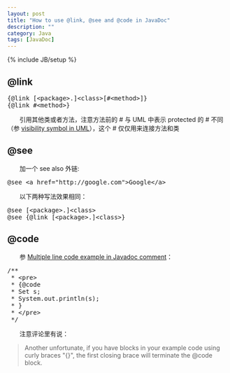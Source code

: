 ```yaml
---
layout: post
title: "How to use @link, @see and @code in JavaDoc"
description: ""
category: Java
tags: [JavaDoc]
---
```

{% include JB/setup %}

## @link

<pre class="prettyprint linenums">
{@link [&lt;package&gt;.]&lt;class&gt;[#&lt;method&gt;]}
{@link #&lt;method&gt;}
</pre>

　　引用其他类或者方法，注意方法前的 # 与 UML 中表示 protected 的 # 不同（参 [visibility symbol in UML](/uml/2013/04/09/visibility-symbol-in-uml/)），这个 # 仅仅用来连接方法和类

## @see

　　加一个 see also 外链:

<pre class="prettyprint linenums">
@see &lt;a href="http://google.com"&gt;Google&lt;/a&gt;
</pre>

　　以下两种写法效果相同：

<pre class="prettyprint linenums">
@see [&lt;package&gt;.]&lt;class&gt;
@see {@link [&lt;package&gt;.]&lt;class&gt;} 
</pre>

## @code

　　参 [Multiple line code example in Javadoc comment](http://stackoverflow.com/a/542142)：

<pre class="prettyprint linenums">
/**
 * &lt;pre&gt;
 * {@code
 * Set<String> s;
 * System.out.println(s);
 * }
 * &lt;/pre&gt;
 */
</pre>

　　注意评论里有说：

> Another unfortunate, if you have blocks in your example code using curly braces "{}", the first closing brace will terminate the @code block.

